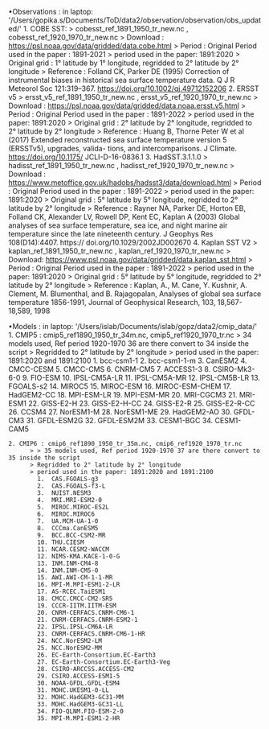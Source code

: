 •Observations : in laptop: '/Users/gopika.s/Documents/ToD/data2/observation/observation/obs_updated/'
    1. COBE SST: 
          > cobesst_ref_1891_1950_tr_new.nc , cobesst_ref_1920_1970_tr_new.nc
          > Download : https://psl.noaa.gov/data/gridded/data.cobe.html
          > Period : Original Period used in the paper : 1891-2021
          > period used in the paper: 1891:2020
          > Original grid : 1° latitude by 1° longitude, regridded to 2° latitude by 2° longitude
          > Reference : Folland CK, Parker DE (1995) Correction of instrumental biases in historical sea surface temperature data. Q J R Meteorol Soc 121:319–367. https://doi.org/10.1002/qj.49712152206
    2. ERSST v5
          > ersst_v5_ref_1891_1950_tr_new.nc , ersst_v5_ref_1920_1970_tr_new.nc
          > Download : https://psl.noaa.gov/data/gridded/data.noaa.ersst.v5.html
          > Period : Original Period used in the paper : 1891-2022
          > period used in the paper: 1891:2020
          > Original grid : 2° latitude by 2° longitude, regridded to 2° latitude by 2° longitude
          > Reference : Huang B, Thorne Peter W et al (2017) Extended reconstructed sea surface temperature version 5 (ERSSTv5), upgrades, valida- tions, and intercomparisons. J Climate. https://doi.org/10.1175/ JCLI-D-16-0836.1
    3. HadSST.3.1.1.0
          > hadisst_ref_1891_1950_tr_new.nc , hadisst_ref_1920_1970_tr_new.nc
          > Download : https://www.metoffice.gov.uk/hadobs/hadsst3/data/download.html
          > Period : Original Period used in the paper : 1891-2022
          > period used in the paper: 1891:2020
          > Original grid : 5° latitude by 5° longitude, regridded to 2° latitude by 2° longitude
          > Reference : Rayner NA, Parker DE, Horton EB, Folland CK, Alexander LV, Rowell DP, Kent EC, Kaplan A (2003) Global analyses of sea surface temperature, sea ice, and night marine air temperature since the late nineteenth century. J Geophys Res 108(D14):4407. https:// doi.org/10.1029/2002JD002670
    4. Kaplan SST V2
          > kaplan_ref_1891_1950_tr_new.nc , kaplan_ref_1920_1970_tr_new.nc
          > Download: https://www.psl.noaa.gov/data/gridded/data.kaplan_sst.html
          > Period : Original Period used in the paper : 1891-2022
          > period used in the paper: 1891:2020
          > Original grid : 5° latitude by 5° longitude, regridded to 2° latitude by 2° longitude
          > Reference : Kaplan, A., M. Cane, Y. Kushnir, A. Clement, M. Blumenthal, and B. Rajagopalan, Analyses of global sea surface temperature 1856-1991, Journal of Geophysical Research, 103, 18,567-18,589, 1998
          
•Models : in laptop: '/Users/islab/Documents/islab/gopz/data2/cmip_data/'
    1. CMIP5 : cmip5_ref1890_1950_tr_34m.nc, cmip5_ref1920_1970_tr.nc
          > 34 models used, Ref period 1920-1970 36 are there convert to 34 inside the script
          > Regridded to 2° latitude by 2° longitude
          > period used in the paper: 1891:2020 and 1891:2100
            1.	bcc-csm1-1
            2.	bcc-csm1-1-m
            3.	CanESM2
            4.	CMCC-CESM
            5.	CMCC-CMS
            6.	CNRM-CM5
            7.	ACCESS1-3
            8.	CSIRO-Mk3-6-0
            9.	FIO-ESM
            10.	IPSL-CM5A-LR
            11.	IPSL-CM5A-MR
            12.	IPSL-CM5B-LR
            13.	FGOALS-s2
            14.	MIROC5
            15.	MIROC-ESM
            16.	MIROC-ESM-CHEM
            17.	HadGEM2-CC
            18.	MPI-ESM-LR
            19.	MPI-ESM-MR
            20.	MRI-CGCM3
            21.	MRI-ESM1
            22.	GISS-E2-H
            23.	GISS-E2-H-CC
            24.	GISS-E2-R
            25.	GISS-E2-R-CC
            26.	CCSM4
            27.	NorESM1-M
            28.	NorESM1-ME
            29.	HadGEM2-AO
            30.	GFDL-CM3
            31.	GFDL-ESM2G
            32.	GFDL-ESM2M
            33.	CESM1-BGC
            34.	CESM1-CAM5

          
    2. CMIP6 : cmip6_ref1890_1950_tr_35m.nc, cmip6_ref1920_1970_tr.nc
          > > 35 models used, Ref period 1920-1970 37 are there convert to 35 inside the script
          > Regridded to 2° latitude by 2° longitude
          > period used in the paper: 1891:2020 and 1891:2100
            1.	CAS.FGOALS-g3
            2.	CAS.FGOALS-f3-L
            3.	NUIST.NESM3
            4.	MRI.MRI-ESM2-0
            5.	MIROC.MIROC-ES2L
            6.	MIROC.MIROC6
            7.	UA.MCM-UA-1-0
            8.	CCCma.CanESM5
            9.	BCC.BCC-CSM2-MR
            10.	THU.CIESM
            11.	NCAR.CESM2-WACCM
            12.	NIMS-KMA.KACE-1-0-G
            13.	INM.INM-CM4-8
            14.	INM.INM-CM5-0
            15.	AWI.AWI-CM-1-1-MR
            16.	MPI-M.MPI-ESM1-2-LR
            17.	AS-RCEC.TaiESM1
            18.	CMCC.CMCC-CM2-SR5
            19.	CCCR-IITM.IITM-ESM
            20.	CNRM-CERFACS.CNRM-CM6-1
            21.	CNRM-CERFACS.CNRM-ESM2-1
            22.	IPSL.IPSL-CM6A-LR
            23.	CNRM-CERFACS.CNRM-CM6-1-HR
            24.	NCC.NorESM2-LM
            25.	NCC.NorESM2-MM
            26.	EC-Earth-Consortium.EC-Earth3
            27.	EC-Earth-Consortium.EC-Earth3-Veg
            28.	CSIRO-ARCCSS.ACCESS-CM2
            29.	CSIRO.ACCESS-ESM1-5
            30.	NOAA-GFDL.GFDL-ESM4
            31.	MOHC.UKESM1-0-LL
            32.	MOHC.HadGEM3-GC31-MM
            33.	MOHC.HadGEM3-GC31-LL
            34.	FIO-QLNM.FIO-ESM-2-0
            35.	MPI-M.MPI-ESM1-2-HR

 
